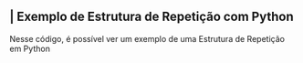  ## | Exemplo de Estrutura de Repetição com Python 

   Nesse código, é possível ver um exemplo de uma Estrutura de Repetição em Python 
 
